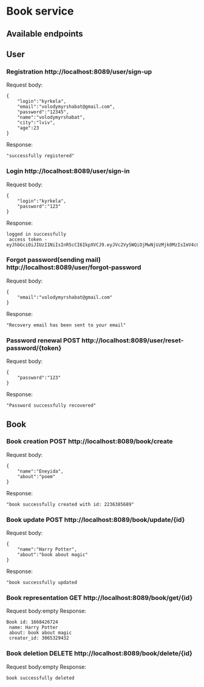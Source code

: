 # Book service


## Available endpoints

## User

### Registration http://localhost:8089/user/sign-up

Request body:
```
{
    "login":"kyrkela",
    "email":"volodymyrshabat@gmail.com",
    "password":"12345",
    "name":"volodymyrshabat",
    "city":"lviv",
    "age":23
}
```
Response:
```
"successfully registered"
```

### Login http://localhost:8089/user/sign-in

Request body:
```
{
    "login":"kyrkela",
    "password":"123"
}
```
Response:
```
logged in successfully
 access token - eyJhbGciOiJIUzI1NiIsInR5cCI6IkpXVCJ9.eyJVc2VySWQiOjMwNjUzMjk0MzIsImV4cCI6MTcxMTMwNzkyMywiaWF0IjoxNzExMzA2MTIzfQ.sqRSl7MgGCLkEtjCN5SevxvWFTKjG04XS4RGUR76TtA
```

### Forgot password(sending mail) http://localhost:8089/user/forgot-password
Request body:
```
{
    "email":"volodymyrshabat@gmail.com"
}
```
Response:
```
"Recovery email has been sent to your email"
```

### Password renewal POST http://localhost:8089/user/reset-password/{token}
Request body:
```
{
    "password":"123"
}
```
Response:
```
"Password successfully recovered"
```

## Book

### Book creation POST http://localhost:8089/book/create
Request body:
```
{
    "name":"Eneyida",
    "about":"poem"
}
```
Response:
```
"book successfully created with id: 2236385689"
```

### Book update POST http://localhost:8089/book/update/{id}
Request body:
```
{
    "name":"Harry Potter",
    "about":"book about magic"
}
```
Response:
```
"book successfully updated
```

### Book representation GET http://localhost:8089/book/get/{id}
Request body:empty
Response:
```
Book id: 1668426724
 name: Harry Potter
 about: book about magic
 creator_id: 3065329432
```

### Book deletion DELETE http://localhost:8089/book/delete/{id}
Request body:empty
Response:
```
book successfully deleted
```